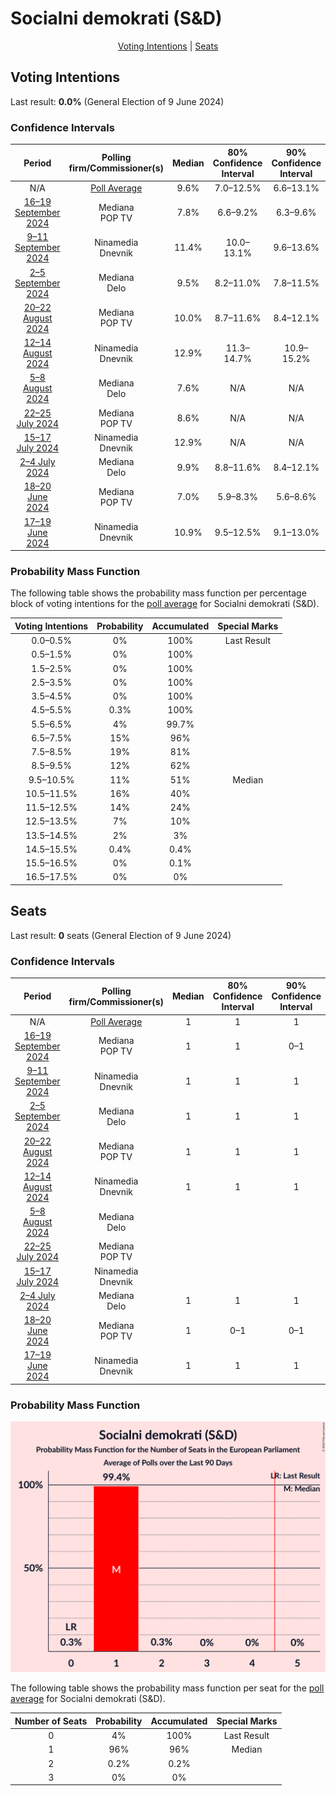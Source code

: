# Socialni demokrati (S&D)

<p align="center"><a href="#voting-intentions">Voting Intentions</a> | <a href="#seats">Seats</a></p>

## Voting Intentions

Last result: **0.0%** (General Election of 9 June 2024)

### Confidence Intervals

| Period     | Polling firm/Commissioner(s) | Median | 80% Confidence Interval | 90% Confidence Interval | 95% Confidence Interval | 99% Confidence Interval |
|:----------:|:----------------:|:-----------:|:-----------------------:|:-----------------------:|:-----------------------:|:-----------------------:|
| N/A | [Poll Average](average.html) | 9.6% | 7.0–12.5% | 6.6–13.1% | 6.3–13.6% | 5.7–14.5% |
| [16–19 September 2024](2024-09-19-Mediana.html) | Mediana <br> POP TV | 7.8% | 6.6–9.2% | 6.3–9.6% | 6.0–10.0% | 5.5–10.7% |
| [9–11 September 2024](2024-09-11-Ninamedia.html) | Ninamedia <br> Dnevnik | 11.4% | 10.0–13.1% | 9.6–13.6% | 9.3–14.0% | 8.6–14.8% |
| [2–5 September 2024](2024-09-05-Mediana.html) | Mediana <br> Delo | 9.5% | 8.2–11.0% | 7.8–11.5% | 7.5–11.8% | 7.0–12.6% |
| [20–22 August 2024](2024-08-22-Mediana.html) | Mediana <br> POP TV | 10.0% | 8.7–11.6% | 8.4–12.1% | 8.0–12.5% | 7.5–13.2% |
| [12–14 August 2024](2024-08-14-Ninamedia.html) | Ninamedia <br> Dnevnik | 12.9% | 11.3–14.7% | 10.9–15.2% | 10.5–15.6% | 9.8–16.5% |
| [5–8 August 2024](2024-08-08-Mediana.html) | Mediana <br> Delo | 7.6% | N/A | N/A | N/A | N/A |
| [22–25 July 2024](2024-07-25-Mediana.html) | Mediana <br> POP TV | 8.6% | N/A | N/A | N/A | N/A |
| [15–17 July 2024](2024-07-17-Ninamedia.html) | Ninamedia <br> Dnevnik | 12.9% | N/A | N/A | N/A | N/A |
| [2–4 July 2024](2024-07-04-Mediana.html) | Mediana <br> Delo | 9.9% | 8.8–11.6% | 8.4–12.1% | 8.1–12.5% | 7.5–13.3% |
| [18–20 June 2024](2024-06-20-Mediana.html) | Mediana <br> POP TV | 7.0% | 5.9–8.3% | 5.6–8.6% | 5.4–8.9% | 4.9–9.6% |
| [17–19 June 2024](2024-06-19-Ninamedia.html) | Ninamedia <br> Dnevnik | 10.9% | 9.5–12.5% | 9.1–13.0% | 8.8–13.4% | 8.1–14.2% |

### Probability Mass Function

The following table shows the probability mass function per percentage block of voting intentions for the [poll average](average.html) for Socialni demokrati (S&D).

| Voting Intentions | Probability | Accumulated | Special Marks |
|:-----------------:|:-----------:|:-----------:|:-------------:|
| 0.0–0.5% | 0% | 100% | Last Result |
| 0.5–1.5% | 0% | 100% |  |
| 1.5–2.5% | 0% | 100% |  |
| 2.5–3.5% | 0% | 100% |  |
| 3.5–4.5% | 0% | 100% |  |
| 4.5–5.5% | 0.3% | 100% |  |
| 5.5–6.5% | 4% | 99.7% |  |
| 6.5–7.5% | 15% | 96% |  |
| 7.5–8.5% | 19% | 81% |  |
| 8.5–9.5% | 12% | 62% |  |
| 9.5–10.5% | 11% | 51% | Median |
| 10.5–11.5% | 16% | 40% |  |
| 11.5–12.5% | 14% | 24% |  |
| 12.5–13.5% | 7% | 10% |  |
| 13.5–14.5% | 2% | 3% |  |
| 14.5–15.5% | 0.4% | 0.4% |  |
| 15.5–16.5% | 0% | 0.1% |  |
| 16.5–17.5% | 0% | 0% |  |


## Seats

Last result: **0** seats (General Election of 9 June 2024)

### Confidence Intervals

| Period     | Polling firm/Commissioner(s) | Median | 80% Confidence Interval | 90% Confidence Interval | 95% Confidence Interval | 99% Confidence Interval |
|:----------:|:----------------:|:------:|:-----------------------:|:-----------------------:|:-----------------------:|:-----------------------:|
| N/A | [Poll Average](average.html) | 1 | 1 | 1 | 0–1 | 0–1 |
| [16–19 September 2024](2024-09-19-Mediana.html) | Mediana <br> POP TV | 1 | 1 | 0–1 | 0–1 | 0–1 |
| [9–11 September 2024](2024-09-11-Ninamedia.html) | Ninamedia <br> Dnevnik | 1 | 1 | 1 | 1 | 1 |
| [2–5 September 2024](2024-09-05-Mediana.html) | Mediana <br> Delo | 1 | 1 | 1 | 1 | 0–1 |
| [20–22 August 2024](2024-08-22-Mediana.html) | Mediana <br> POP TV | 1 | 1 | 1 | 1 | 1 |
| [12–14 August 2024](2024-08-14-Ninamedia.html) | Ninamedia <br> Dnevnik | 1 | 1 | 1 | 1 | 1–2 |
| [5–8 August 2024](2024-08-08-Mediana.html) | Mediana <br> Delo |  |  |  |  |  |
| [22–25 July 2024](2024-07-25-Mediana.html) | Mediana <br> POP TV |  |  |  |  |  |
| [15–17 July 2024](2024-07-17-Ninamedia.html) | Ninamedia <br> Dnevnik |  |  |  |  |  |
| [2–4 July 2024](2024-07-04-Mediana.html) | Mediana <br> Delo | 1 | 1 | 1 | 1 | 1–2 |
| [18–20 June 2024](2024-06-20-Mediana.html) | Mediana <br> POP TV | 1 | 0–1 | 0–1 | 0–1 | 0–1 |
| [17–19 June 2024](2024-06-19-Ninamedia.html) | Ninamedia <br> Dnevnik | 1 | 1 | 1 | 1 | 1 |

### Probability Mass Function

![Graph with seats probability mass function not yet produced](average-seats-pmf-socialnidemokratisd.png "Seats Probability Mass Function")

The following table shows the probability mass function per seat for the [poll average](average.html) for Socialni demokrati (S&D).

| Number of Seats | Probability | Accumulated | Special Marks |
|:---------------:|:-----------:|:-----------:|:-------------:|
| 0 | 4% | 100% | Last Result |
| 1 | 96% | 96% | Median |
| 2 | 0.2% | 0.2% |  |
| 3 | 0% | 0% |  |


